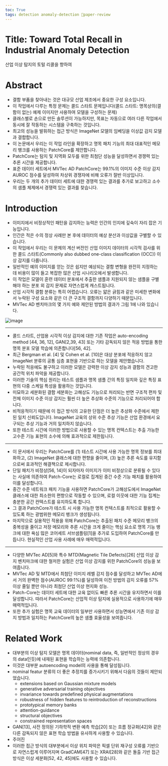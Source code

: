 ```yaml
---
toc: True
tags: detection anomaly-detection 🌟paper-review
---
```


# Title: Toward Total Recall in Industrial Anomaly Detection 
산업 이상 탐지의 토털 리콜을 향하여

# Abstract
* 결함 부품을 찾아내는 것은 대규모 산업 제조에서 중요한 구성 요소입니다.
* 이 작업에서 다루는 특정 문제는 콜드 스타트 문제입니다(콜드 스타트: 명목상의(결함이 없는) 예제 이미지만 사용하여 모델을 구성하는 문제)
* 클래스별로 손으로 만든 솔루션이 가능하지만, 목표는 자동으로 여러 다른 작업에서 동시에 잘 작동하는 시스템을 구축하는 것입니다.
* 최고의 성능을 발휘하는 접근 방식은 ImageNet 모델의 임베딩을 이상값 감지 모델과 결합합니다.
* 이 논문에서 우리는 이 작업 라인을 확장하고 명목 패치 기능의 최대 대표적인 메모리 뱅크를 사용하는 PatchCore를 제안합니다.
* PatchCore는 탐지 및 지역화 모두를 위한 최첨단 성능을 달성하면서 경쟁력 있는 추론 시간을 제공합니다.
* 표준 데이터 세트에서 MVTec AD PatchCore는 99.1%의 이미지 수준 이상 감지 AUROC 점수를 달성하여 차상위 경쟁자에 비해 오류가 절반 이상입니다.
* 우리는 두 개의 추가 데이터 세트에 대한 경쟁력 있는 결과를 추가로 보고하고 소수의 샘플 체제에서 경쟁력 있는 결과를 찾습니다.

# Introduction 
* 이미지에서 비정상적인 패턴을 감지하는 능력은 인간의 인지에 깊숙이 자리 잡은 기능입니다.
* 인간은 적은 수의 정상 사례만 본 후에 데이터의 예상 분산과 이상값을 구별할 수 있습니다.
* 이 작업에서 우리는 이 문제의 계산 버전인 산업 이미지 데이터의 시각적 검사를 위한 콜드 스타트(Commonly also dubbed one-class classification (OCC)) 이상 감지를 다룹니다.
* 일반적인 예의 이미지를 얻는 것은 쉽지만 예상되는 결함 변형을 완전히 지정하는 데 비용이 많이 들고 복잡한 많은 산업 시나리오에서 발생합니다.
* 이 작업은 모델이 훈련 데이터 분포에서 추출한 샘플과 지원되지 않는 샘플을 구별해야 하는 분포 외 감지 문제로 자연스럽게 캐스트됩니다.
* 산업 시각적 결함 분류는 특히 어렵습니다. 오류는 얇은 긁힘과 같은 미세한 변화에서 누락된 구성 요소와 같은 더 큰 구조적 결함까지 다양하기 때문입니다.
* MVTec AD 벤치마크의 몇 가지 예와 제안된 방법의 결과가 그림 1에 나와 있습니다.

![image](https://user-images.githubusercontent.com/67637935/145343501-0dc64550-78ac-4965-85b0-bbaf545c8599.png)

---

* 콜드 스타트, 산업용 시각적 이상 감지에 대한 기존 작업은 auto-encoding method [44, 36, 12], GAN[2,39, 43] 또는 기타 감독되지 않은 적응 방법을 통한 명목 분포 모델 학습에 의존합니다[56, 42].
* 최근 Bergman et al. [4] 및 Cohen et al. [10]은 대상 분포에 적응하지 않고 ImageNet 분류의 공통 심층 표현을 기반으로 하는 모델을 제안했습니다.
* 누락된 적응에도 불구하고 이러한 모델은 강력한 이상 감지 성능과 결함의 견고한 공간적 위치 파악을 제공합니다.
* 이러한 기술의 핵심 원리는 테스트 샘플과 명목 샘플 간의 특징 일치와 깊은 특징 표현의 다중 스케일 특성을 활용하는 것입니다.
* 미묘하고 세분화된 결함 세분화는 고해상도 기능으로 처리되는 반면 구조적 편차 및 전체 이미지 수준 이상 감지는 훨씬 더 높은 추상화 수준의 기능으로 처리되어야 합니다.
* 비적응적이기 때문에 이 접근 방식의 고유한 단점은 더 높은 추상화 수준에서 제한된 일치 신뢰도입니다. ImageNet 교육의 상위 수준 추상 기능은 산업 환경에서 요구되는 추상 기능과 거의 일치하지 않습니다.
* 또한 테스트 시간에 이러한 방법으로 사용할 수 있는 명목 컨텍스트는 추출 가능한 고수준 기능 표현의 소수에 의해 효과적으로 제한됩니다.

---

* 이 문서에서 우리는 PatchCore를 (1) 테스트 시간에 사용 가능한 명목 정보를 최대화하고, (2) ImageNet 클래스에 대한 편향을 줄이며, (3) 높은 추론 속도를 유지함으로써 효과적인 해결책으로 제시합니다.
* 단일 패치가 비정상[56, 14]이 되자마자 이미지가 이미 비정상으로 분류될 수 있다는 사실에 의존하여 Patch-Core는 로컬로 집계된 중간 수준 기능 패치를 활용하여 이를 달성합니다.
* 중간 수준 네트워크 패치 기능을 사용하면 PatchCore가 고해상도에서 ImageNet 클래스에 대한 최소한의 편향으로 작동할 수 있으며, 로컬 이웃에 대한 기능 집계는 충분한 공간 컨텍스트를 유지하도록 합니다.
* 그 결과 PatchCore가 테스트 시 사용 가능한 명목 컨텍스트를 최적으로 활용할 수 있도록 하는 광범위한 메모리 뱅크가 생성됩니다.
* 마지막으로 실용적인 적용을 위해 PatchCore는 추출된 패치 수준 메모리 뱅크의 중복성을 줄이고 저장 메모리와 추론 시간을 크게 줄이는 핵심 요소로 명목 기능 뱅크에 대한 욕심 많은 코어세트 서브샘플링[1]을 추가로 도입하여 PatchCore를 만듭니다. 현실적인 산업 사용 사례에 매우 매력적입니다.

---

* 다양한 MVTec AD[5]와 특수 MTD(Magnetic Tile Defects)[26] 산업 이상 감지 벤치마크에 대한 철저한 실험은 산업 이상 감지를 위한 PatchCore의 성능을 보여줍니다.
* MVTec AD 및 MTD에서 최첨단 이미지 레벨 감지 점수를 달성하고 MVTec AD에서 거의 완벽한 점수(AUROC 99:1%)를 달성하여 이전 방법의 감지 오류를 57% 이상 줄일 뿐만 아니라 최첨단 산업 이상 현지화 성능.
* Patch-Core는 데이터 세트에 대한 교육 없이도 빠른 추론 시간을 유지하면서 이를 달성합니다. 따라서 PatchCore는 산업적 이상 탐지에 실용적으로 사용하기에 매우 매력적입니다.
* 또한 추가 실험은 명목 교육 데이터의 일부만 사용하면서 성능면에서 기존 이상 감지 방법과 일치하는 PatchCore의 높은 샘플 효율성을 보여줍니다.

# Related Work

* 대부분의 이상 탐지 모델은 명목 데이터(nominal data, 즉, 일반적인 정상의 경우의 data인듯)에 내재된 표현을 학습하는 능력에 의존합니다.
* 이것은 대부분 autoencoding model의 사용을 통해 달성됩니다.
* nominal featur 분류의 더 좋은 추정치를 증가시키기 위해서 다음의 것들이 제안되었습니다.
  * extensions based on Gaussian mixture models
  * generative adversarial training objectives
  * invariance towards predefined physical augmentations
  * robustness of hidden features to reintroduction of reconstructions 
  * prototypical memory banks
  * attention-guidance
  * structural objectives 
  * constrained representation spaces 
* GAN[13], 사전 정의된 기하학적 변환 예측 학습[20] 또는 흐름 정규화[42]와 같은 다른 감독되지 않은 표현 학습 방법을 유사하게 사용할 수 있습니다.
* 주어진 
* 이러한 접근 방식의 대부분에서 이상 위치 파악은 픽셀 단위 재구성 오류를 기반으로 자연스럽게 이루어지며 GradCAM[47] 또는 XRAI[28]와 같은 돌출 기반 접근 방식은 이상 세분화[52, 42, 45]에도 사용할 수 있습니다.
